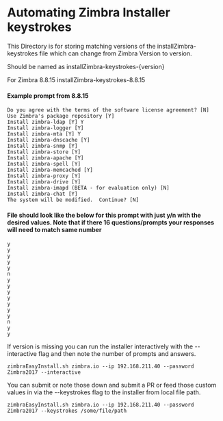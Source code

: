 # Automating Zimbra Installer keystrokes
This Directory is for storing matching versions of the installZimbra-keystrokes file which can change from Zimbra Version to version.

Should be named as installZimbra-keystrokes-{version}

For Zimbra 8.8.15
installZimbra-keystrokes-8.8.15

#### Example prompt from 8.8.15
```
Do you agree with the terms of the software license agreement? [N]
Use Zimbra's package repository [Y]
Install zimbra-ldap [Y] Y
Install zimbra-logger [Y]
Install zimbra-mta [Y] Y
Install zimbra-dnscache [Y]
Install zimbra-snmp [Y]
Install zimbra-store [Y]
Install zimbra-apache [Y]
Install zimbra-spell [Y]
Install zimbra-memcached [Y]
Install zimbra-proxy [Y]
Install zimbra-drive [Y]
Install zimbra-imapd (BETA - for evaluation only) [N]
Install zimbra-chat [Y]
The system will be modified.  Continue? [N]
```


#### File should look like the below for this prompt with just y/n with the desired values. Note that if there 16 questions/prompts your responses will need to match same number
```
y
y
y
y
y
n
y
y
y
y
y
y
y
n
y
y
```

If version is missing you can run the installer interactively with the --interactive flag and then note the number of prompts and answers.
```
zimbraEasyInstall.sh zimbra.io --ip 192.168.211.40 --password Zimbra2017 --interactive
```

You can submit or note those down and submit a PR or feed those custom values in via the --keystrokes flag to the installer from local file path.
```
zimbraEasyInstall.sh zimbra.io --ip 192.168.211.40 --password Zimbra2017 --keystrokes /some/file/path
```